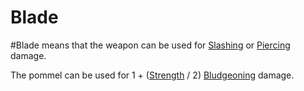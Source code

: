 # Blade
#Blade means that the weapon can be used for [Slashing](../../../../../Damage%20Types/Slashing.md) or [Piercing](../../../../../Damage%20Types/Piercing.md) damage.

The pommel can be used for 1 + ([Strength](../../../../../Player%20Characters/Chosen%20Statistics/Strength.md) / 2) [Bludgeoning](../../../../../Damage%20Types/Bludgeoning.md) damage.